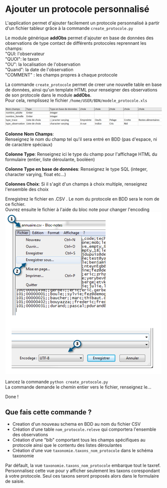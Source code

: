 # Ajouter un protocole personnalisé

L'application permet d'ajouter facilement un protocole personnalisé à partir d'un fichier tableur grâce à la commande `create_protocole.py`  

Le module générique **addObs** permet d'ajouter en base de données des observations de type contact de différents protocoles reprennant les champs:   
"QUI: l'observateur  
"QUOI": le taxon  
"OU": la localisation de l'observation  
"Quand": la date de l'observation  
"COMMENT" : les champs propres à chaque protocole

La commande `create_protocole` permet de creer une nouvelle table en base de données, ainsi qu'un template HTML pour renseigner des observations de son protocole dans le module **addObs**.  
Pour cela, remplissez le fichier `/home/USER/BDN/modele_protocole.xls`  
  
![modele_protocole](https://github.com/TheoLechemia/BDN/blob/master/documentation/images/modele_protocoe.PNG)
  
  
**Colonne Nom Champs**:  
Renseignez le nom du champ tel qu'il sera entré en BDD (pas d'espace, ni de caractère spéciaux)  
  
**Colonne Type**:
Renseignez ici le type du champ pour l'affichage HTML du formulaire (entier, liste déroulante, booléen)
  
**Colonne Type en base de données**:
Renseignez le type SQL (integer, character varying, float etc...)
  
**Colonnes Choix**:
Si il s'agit d'un champs à choix multiple, renseignez l'ensemble des choix  

Enregistrez le fichier en .CSV . Le nom du protocole en BDD sera le nom de ce fichier.  
Ouvrez ensuite le fichier à l'aide du bloc note pour changer l'encoding
![modele_protocole](https://github.com/TheoLechemia/BDN/blob/master/documentation/images/utf_8.png)

Lancez la commande `python create_protocole.py`  
La commande demande le chemin entier vers le fichier, renseignez le...

Done !



## Que fais cette commande ?

* Creation d'un nouveau schema en BDD au nom du fichier CSV
* Création d'une table `nom_protocole.releve` qui comportera l'ensemble des observations
* Création d'une "bib" comportant tous les champs spécifiques au protocole ainsi que le contentu des listes déroulantes
* Création d'une vue `taxonomie.taxons_nom_protocole` dans le schéma taxonomie

Par défault, la vue `taxonomie.taxons_nom_protocole` embarque tout le taxref. Personnalisez cette vue pour y afficher seulement les taxons corespondant à votre protocole. Seul ces taxons seront proposés alors dans le formulaire de saisie.






